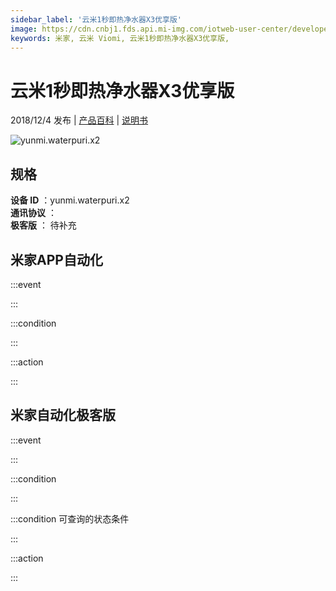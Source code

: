 ```yaml
---
sidebar_label: '云米1秒即热净水器X3优享版'
image: https://cdn.cnbj1.fds.api.mi-img.com/iotweb-user-center/developer_1678870987062OvILEczY.png?GalaxyAccessKeyId=AKVGLQWBOVIRQ3XLEW&Expires=9223372036854775807&Signature=iINotj0E5GKYnZAX2bvhhLBIXII=
keywords: 米家, 云米 Viomi, 云米1秒即热净水器X3优享版, 
---
```

# 云米1秒即热净水器X3优享版

2018/12/4 发布 | [产品百科](https://home.mi.com/webapp/content/baike/product/index.html?model=yunmi.waterpuri.x2/) | [说明书](https://home.mi.com/views/introduction.html?model=yunmi.waterpuri.x2&region=cn)

![yunmi.waterpuri.x2](https://cdn.cnbj1.fds.api.mi-img.com/iotweb-user-center/developer_1678870987062OvILEczY.png?GalaxyAccessKeyId=AKVGLQWBOVIRQ3XLEW&Expires=9223372036854775807&Signature=iINotj0E5GKYnZAX2bvhhLBIXII=)

## 规格  
> 
**设备 ID** ：yunmi.waterpuri.x2  
**通讯协议** ：  
**极客版**  ： 待补充 


## 米家APP自动化  

:::event  

:::

:::condition  

:::

:::action   

:::

## 米家自动化极客版  

:::event  

:::

:::condition  

:::

:::condition 可查询的状态条件  

:::

:::action  

:::

        
